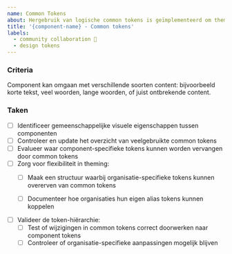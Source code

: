 ```yaml
---
name: Common Tokens
about: Hergebruik van logische common tokens is geïmplementeerd om theming makkelijk te houden.
title: '{component-name} - Common tokens'
labels:
  - community collaboration 🤝
  - design tokens
---
```


### Criteria

Component kan omgaan met verschillende soorten content: bijvoorbeeld korte tekst, veel woorden, lange woorden, of juist ontbrekende content.

### Taken

- [ ] Identificeer gemeenschappelijke visuele eigenschappen tussen componenten
- [ ] Controleer en update het overzicht van veelgebruikte common tokens
- [ ] Evalueer waar component-specifieke tokens kunnen worden vervangen door common tokens
- [ ] Zorg voor flexibiliteit in theming: 
    - [ ] Maak een structuur waarbij organisatie-specifieke tokens kunnen overerven van common tokens
    - [ ] Documenteer hoe organisaties hun eigen alias tokens kunnen koppelen


- [ ] Valideer de token-hiërarchie: 
    - [ ] Test of wijzigingen in common tokens correct doorwerken naar component tokens
    - [ ] Controleer of organisatie-specifieke aanpassingen mogelijk blijven
